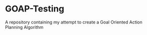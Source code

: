 # GOAP-Testing
A repository containing my attempt to create a Goal Oriented Action Planning Algorithm
